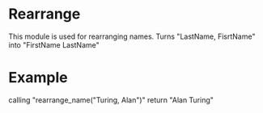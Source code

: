 Rearrange
===========



This module is used for rearranging names.
Turns "LastName, FisrtName" into "FirstName LastName"

# Example

calling "rearrange_name("Turing, Alan")" return "Alan Turing"

